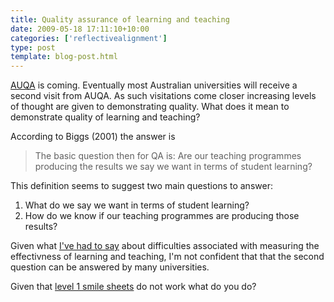 ```yaml
---
title: Quality assurance of learning and teaching
date: 2009-05-18 17:11:10+10:00
categories: ['reflectivealignment']
type: post
template: blog-post.html
---
```

[AUQA](http://www.auqa.edu.au) is coming. Eventually most Australian universities will receive a second visit from AUQA. As such visitations come closer increasing levels of thought are given to demonstrating quality. What does it mean to demonstrate quality of learning and teaching?

According to Biggs (2001) the answer is

> The basic question then for QA is: Are our teaching programmes producing the results we say we want in terms of student learning?

This definition seems to suggest two main questions to answer:

1. What do we say we want in terms of student learning?
2. How do we know if our teaching programmes are producing those results?

Given what [I've had to say](/blog2/2009/03/06/the-biggest-flaw-in-university-lte-learning-and-how-to-avoid-it/) about difficulties associated with measuring the effectivness of learning and teaching, I'm not confident that that the second question can be answered by many universities.

Given that [level 1 smile sheets](/blog2/2009/01/25/somethings-that-are-broken-with-evaluation-of-university-teaching/) do not work what do you do?